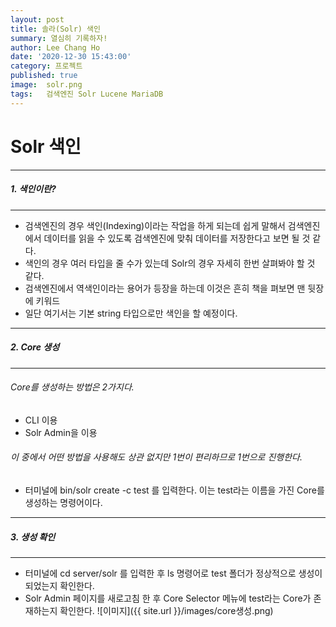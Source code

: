 ```yaml
---
layout: post
title: 솔라(Solr) 색인
summary: 열심히 기록하자!
author: Lee Chang Ho
date: '2020-12-30 15:43:00'
category: 프로젝트
published: true
image:  solr.png
tags:   검색엔진 Solr Lucene MariaDB
---
```

# Solr 색인

 ---
##### 1. 색인이란?
 ---
- 검색엔진의 경우 색인(Indexing)이라는 작업을 하게 되는데 쉽게 말해서 검색엔진에서 데이터를 읽을 수 있도록 검색엔진에 맞춰 데이터를 저장한다고 보면 될 것 같다.
- 색인의 경우 여러 타입을 줄 수가 있는데 Solr의 경우 자세히 한번 살펴봐야 할 것 같다.
- 검색엔진에서 역색인이라는 용어가 등장을 하는데 이것은 흔히 책을 펴보면 맨 뒷장에 키워드
- 일단 여기서는 기본 string 타입으로만 색인을 할 예정이다.


 ---
##### 2. Core 생성
 ---
###### Core를 생성하는 방법은 2가지다.  
- CLI 이용
- Solr Admin을 이용

###### 이 중에서 어떤 방법을 사용해도 상관 없지만 1번이 편리하므로 1번으로 진행한다.  
 - 터미널에 bin/solr create -c test 를 입력한다. 이는 test라는 이름을 가진 Core를 생성하는 명령어이다.  

 ---
##### 3. 생성 확인
---
 - 터미널에 cd server/solr 를 입력한 후 ls 명령어로 test 폴더가 정상적으로 생성이 되었는지 확인한다.
 - Solr Admin 페이지를 새로고침 한 후 Core Selector 메뉴에 test라는 Core가 존재하는지 확인한다.
![이미지]({{ site.url }}/images/core생성.png)
<!--stackedit_data:
eyJoaXN0b3J5IjpbLTYyMzY0MDc2NV19
-->